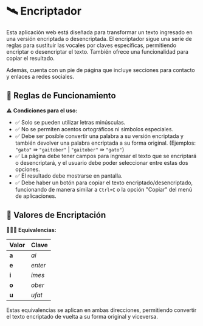# 🛰️ Encriptador

Esta aplicación web está diseñada para transformar un texto ingresado en una versión encriptada o desencriptada. El encriptador sigue una serie de reglas para sustituir las vocales por claves específicas, permitiendo encriptar o desencriptar el texto. También ofrece una funcionalidad para copiar el resultado.

Además, cuenta con un pie de página que incluye secciones para contacto y enlaces a redes sociales.

## 📑 Reglas de Funcionamiento

⚠️ **Condiciones para el uso:**

- ✅ Solo se pueden utilizar letras minúsculas.
- ✅ No se permiten acentos ortográficos ni símbolos especiales.
- ✅ Debe ser posible convertir una palabra a su versión encriptada y también devolver una palabra encriptada a su forma original. (Ejemplos: `"gato"` ⇛ `"gaitober"` | `"gaitober"` ⇛ `"gato"`)
- ✅ La página debe tener campos para ingresar el texto que se encriptará o desencriptará, y el usuario debe poder seleccionar entre estas dos opciones.
- ✅ El resultado debe mostrarse en pantalla.
- ✅ Debe haber un botón para copiar el texto encriptado/desencriptado, funcionando de manera similar a `Ctrl+C` o la opción "Copiar" del menú de aplicaciones.

## 🔏 Valores de Encriptación

🕵🏻‍♀️ **Equivalencias:**

| Valor | Clave  |
|-------|--------|
| **a** | *ai*   |
| **e** | *enter*|
| **i** | *imes* |
| **o** | *ober* |
| **u** | *ufat* |

Estas equivalencias se aplican en ambas direcciones, permitiendo convertir el texto encriptado de vuelta a su forma original y viceversa.
